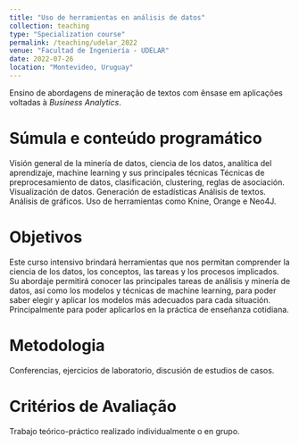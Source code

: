 ```yaml
---
title: "Uso de herramientas en análisis de datos"
collection: teaching
type: "Specialization course"
permalink: /teaching/udelar_2022
venue: "Facultad de Ingeniería - UDELAR"
date: 2022-07-26
location: "Montevideo, Uruguay"
---
```


Ensino de abordagens de mineração de textos com ênsase em aplicações voltadas à _Business Analytics_.

Súmula e conteúdo programático
======
Visión general de la minería de datos, ciencia de los datos, analítica del aprendizaje, machine learning y sus principales técnicas
Técnicas de preprocesamiento de datos, clasificación, clustering, reglas de asociación. 
Visualización de datos.  Generación de estadísticas
Análisis de textos. Análisis de gráficos. 
Uso de herramientas como Knine, Orange e Neo4J.

Objetivos
======
Este curso intensivo brindará herramientas que nos permitan comprender la ciencia de los datos, los conceptos, las tareas y los procesos implicados. Su abordaje permitirá conocer las principales tareas de análisis y minería de datos, así como los modelos y técnicas de machine learning, para poder saber elegir y aplicar los modelos más adecuados para cada situación. Principalmente para poder aplicarlos en la práctica de enseñanza cotidiana.

Metodologia
======
Conferencias, ejercicios de laboratorio, discusión de estudios de casos.

Critérios de Avaliação
======
Trabajo teórico-práctico realizado individualmente o en grupo.
